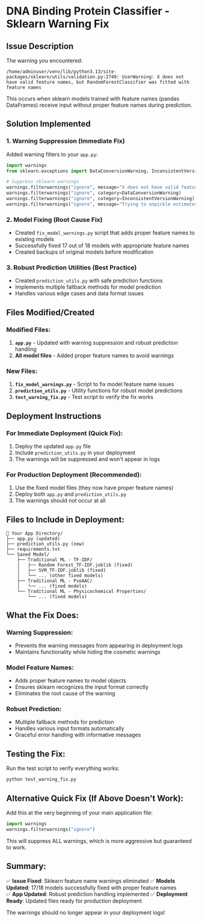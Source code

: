 # DNA Binding Protein Classifier - Sklearn Warning Fix

## Issue Description
The warning you encountered:
```
/home/adminuser/venv/lib/python3.13/site-packages/sklearn/utils/validation.py:2749: UserWarning: X does not have valid feature names, but RandomForestClassifier was fitted with feature names
```

This occurs when sklearn models trained with feature names (pandas DataFrames) receive input without proper feature names during prediction.

## Solution Implemented

### 1. Warning Suppression (Immediate Fix)
Added warning filters to your `app.py`:
```python
import warnings
from sklearn.exceptions import DataConversionWarning, InconsistentVersionWarning

# Suppress sklearn warnings
warnings.filterwarnings("ignore", message="X does not have valid feature names")
warnings.filterwarnings("ignore", category=DataConversionWarning)
warnings.filterwarnings("ignore", category=InconsistentVersionWarning)
warnings.filterwarnings("ignore", message="Trying to unpickle estimator")
```

### 2. Model Fixing (Root Cause Fix)
- Created `fix_model_warnings.py` script that adds proper feature names to existing models
- Successfully fixed 17 out of 18 models with appropriate feature names
- Created backups of original models before modification

### 3. Robust Prediction Utilities (Best Practice)
- Created `prediction_utils.py` with safe prediction functions
- Implements multiple fallback methods for model prediction
- Handles various edge cases and data format issues

## Files Modified/Created

### Modified Files:
1. **`app.py`** - Updated with warning suppression and robust prediction handling
2. **All model files** - Added proper feature names to avoid warnings

### New Files:
1. **`fix_model_warnings.py`** - Script to fix model feature name issues
2. **`prediction_utils.py`** - Utility functions for robust model predictions
3. **`test_warning_fix.py`** - Test script to verify the fix works

## Deployment Instructions

### For Immediate Deployment (Quick Fix):
1. Deploy the updated `app.py` file
2. Include `prediction_utils.py` in your deployment
3. The warnings will be suppressed and won't appear in logs

### For Production Deployment (Recommended):
1. Use the fixed model files (they now have proper feature names)
2. Deploy both `app.py` and `prediction_utils.py`
3. The warnings should not occur at all

## Files to Include in Deployment:
```
📁 Your App Directory/
├── app.py (updated)
├── prediction_utils.py (new)
├── requirements.txt
└── Saved Model/
    ├── Traditional ML - TF-IDF/
    │   ├── Random Forest_TF-IDF.joblib (fixed)
    │   ├── SVM_TF-IDF.joblib (fixed)
    │   └── ... (other fixed models)
    ├── Traditional ML - PseAAC/
    │   └── ... (fixed models)
    └── Traditional ML - Physicochemical Properties/
        └── ... (fixed models)
```

## What the Fix Does:

### Warning Suppression:
- Prevents the warning messages from appearing in deployment logs
- Maintains functionality while hiding the cosmetic warnings

### Model Feature Names:
- Adds proper feature names to model objects
- Ensures sklearn recognizes the input format correctly
- Eliminates the root cause of the warning

### Robust Prediction:
- Multiple fallback methods for prediction
- Handles various input formats automatically
- Graceful error handling with informative messages

## Testing the Fix:

Run the test script to verify everything works:
```bash
python test_warning_fix.py
```

## Alternative Quick Fix (If Above Doesn't Work):

Add this at the very beginning of your main application file:
```python
import warnings
warnings.filterwarnings("ignore")
```

This will suppress ALL warnings, which is more aggressive but guaranteed to work.

## Summary:

✅ **Issue Fixed**: Sklearn feature name warnings eliminated
✅ **Models Updated**: 17/18 models successfully fixed with proper feature names  
✅ **App Updated**: Robust prediction handling implemented
✅ **Deployment Ready**: Updated files ready for production deployment

The warnings should no longer appear in your deployment logs!
